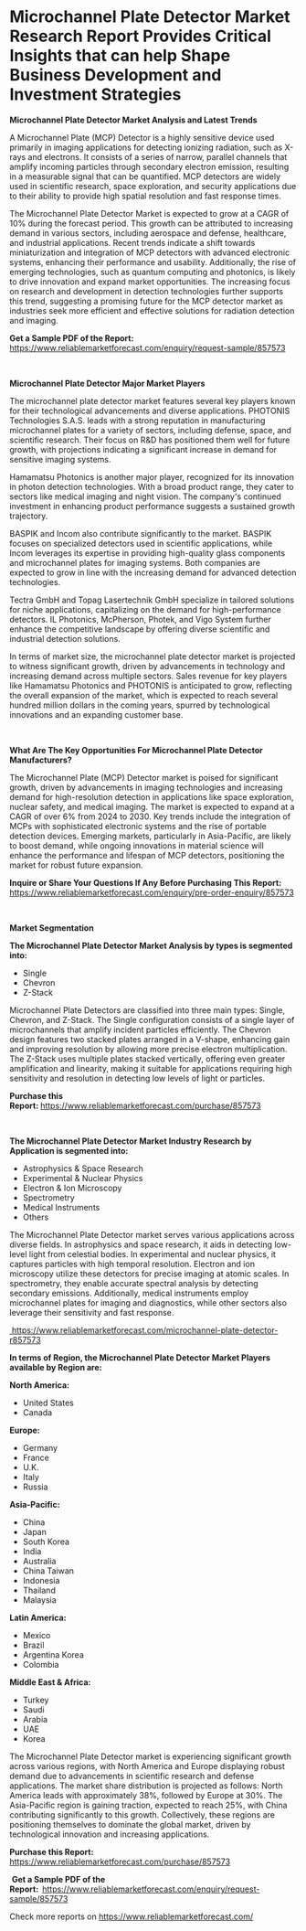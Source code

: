 <p><h1>Microchannel Plate Detector Market Research Report Provides Critical Insights that can help Shape Business Development and Investment Strategies</h1></p><p><strong>Microchannel Plate Detector Market Analysis and Latest Trends</strong></p>
<p><p>A Microchannel Plate (MCP) Detector is a highly sensitive device used primarily in imaging applications for detecting ionizing radiation, such as X-rays and electrons. It consists of a series of narrow, parallel channels that amplify incoming particles through secondary electron emission, resulting in a measurable signal that can be quantified. MCP detectors are widely used in scientific research, space exploration, and security applications due to their ability to provide high spatial resolution and fast response times.</p><p>The Microchannel Plate Detector Market is expected to grow at a CAGR of 10% during the forecast period. This growth can be attributed to increasing demand in various sectors, including aerospace and defense, healthcare, and industrial applications. Recent trends indicate a shift towards miniaturization and integration of MCP detectors with advanced electronic systems, enhancing their performance and usability. Additionally, the rise of emerging technologies, such as quantum computing and photonics, is likely to drive innovation and expand market opportunities. The increasing focus on research and development in detection technologies further supports this trend, suggesting a promising future for the MCP detector market as industries seek more efficient and effective solutions for radiation detection and imaging.</p></p>
<p><strong>Get a Sample PDF of the Report:&nbsp;</strong> <a href="https://www.reliablemarketforecast.com/enquiry/request-sample/857573?utm_campaign=2140&utm_medium=2&utm_source=Github&utm_content=ia&utm_term=18022025&utm_id=microchannel-plate-detector">https://www.reliablemarketforecast.com/enquiry/request-sample/857573</a></p>
<p>&nbsp;</p>
<p><strong>Microchannel Plate Detector Major Market Players</strong></p>
<p><p>The microchannel plate detector market features several key players known for their technological advancements and diverse applications. PHOTONIS Technologies S.A.S. leads with a strong reputation in manufacturing microchannel plates for a variety of sectors, including defense, space, and scientific research. Their focus on R&D has positioned them well for future growth, with projections indicating a significant increase in demand for sensitive imaging systems.</p><p>Hamamatsu Photonics is another major player, recognized for its innovation in photon detection technologies. With a broad product range, they cater to sectors like medical imaging and night vision. The company's continued investment in enhancing product performance suggests a sustained growth trajectory.</p><p>BASPIK and Incom also contribute significantly to the market. BASPIK focuses on specialized detectors used in scientific applications, while Incom leverages its expertise in providing high-quality glass components and microchannel plates for imaging systems. Both companies are expected to grow in line with the increasing demand for advanced detection technologies.</p><p>Tectra GmbH and Topag Lasertechnik GmbH specialize in tailored solutions for niche applications, capitalizing on the demand for high-performance detectors. IL Photonics, McPherson, Photek, and Vigo System further enhance the competitive landscape by offering diverse scientific and industrial detection solutions.</p><p>In terms of market size, the microchannel plate detector market is projected to witness significant growth, driven by advancements in technology and increasing demand across multiple sectors. Sales revenue for key players like Hamamatsu Photonics and PHOTONIS is anticipated to grow, reflecting the overall expansion of the market, which is expected to reach several hundred million dollars in the coming years, spurred by technological innovations and an expanding customer base.</p></p>
<p>&nbsp;</p>
<p><strong>What Are The Key Opportunities For Microchannel Plate Detector Manufacturers?</strong></p>
<p><p>The Microchannel Plate (MCP) Detector market is poised for significant growth, driven by advancements in imaging technologies and increasing demand for high-resolution detection in applications like space exploration, nuclear safety, and medical imaging. The market is expected to expand at a CAGR of over 6% from 2024 to 2030. Key trends include the integration of MCPs with sophisticated electronic systems and the rise of portable detection devices. Emerging markets, particularly in Asia-Pacific, are likely to boost demand, while ongoing innovations in material science will enhance the performance and lifespan of MCP detectors, positioning the market for robust future expansion.</p></p>
<p><strong>Inquire or Share Your Questions If Any Before Purchasing This Report:</strong> <a href="https://www.reliablemarketforecast.com/enquiry/pre-order-enquiry/857573?utm_campaign=2140&utm_medium=2&utm_source=Github&utm_content=ia&utm_term=18022025&utm_id=microchannel-plate-detector">https://www.reliablemarketforecast.com/enquiry/pre-order-enquiry/857573</a></p>
<p>&nbsp;</p>
<p><strong>Market Segmentation</strong></p>
<p><strong>The Microchannel Plate Detector Market Analysis by types is segmented into:</strong></p>
<p><ul><li>Single</li><li>Chevron</li><li>Z-Stack</li></ul></p>
<p><p>Microchannel Plate Detectors are classified into three main types: Single, Chevron, and Z-Stack. The Single configuration consists of a single layer of microchannels that amplify incident particles efficiently. The Chevron design features two stacked plates arranged in a V-shape, enhancing gain and improving resolution by allowing more precise electron multiplication. The Z-Stack uses multiple plates stacked vertically, offering even greater amplification and linearity, making it suitable for applications requiring high sensitivity and resolution in detecting low levels of light or particles.</p></p>
<p><strong>Purchase this Report:&nbsp;</strong><a href="https://www.reliablemarketforecast.com/purchase/857573?utm_campaign=2140&utm_medium=2&utm_source=Github&utm_content=ia&utm_term=18022025&utm_id=microchannel-plate-detector">https://www.reliablemarketforecast.com/purchase/857573</a></p>
<p>&nbsp;</p>
<p><strong>The Microchannel Plate Detector Market Industry Research by Application is segmented into:</strong></p>
<p><ul><li>Astrophysics & Space Research</li><li>Experimental & Nuclear Physics</li><li>Electron & Ion Microscopy</li><li>Spectrometry</li><li>Medical Instruments</li><li>Others</li></ul></p>
<p><p>The Microchannel Plate Detector market serves various applications across diverse fields. In astrophysics and space research, it aids in detecting low-level light from celestial bodies. In experimental and nuclear physics, it captures particles with high temporal resolution. Electron and ion microscopy utilize these detectors for precise imaging at atomic scales. In spectrometry, they enable accurate spectral analysis by detecting secondary emissions. Additionally, medical instruments employ microchannel plates for imaging and diagnostics, while other sectors also leverage their sensitivity and fast response.</p></p>
<p><a href="https://www.reliablemarketforecast.com/microchannel-plate-detector-r857573?utm_campaign=2140&utm_medium=2&utm_source=Github&utm_content=ia&utm_term=18022025&utm_id=microchannel-plate-detector">&nbsp;https://www.reliablemarketforecast.com/microchannel-plate-detector-r857573</a></p>
<p><strong>In terms of Region, the Microchannel Plate Detector Market Players available by Region are:</strong></p>
<p>
    <p> <strong> North America: </strong>
        <ul>
            <li>United States</li>
            <li>Canada</li>
        </ul>
        </p> 
    <p> <strong> Europe: </strong>
        <ul>
            <li>Germany</li>
            <li>France</li>
            <li>U.K.</li>
            <li>Italy</li>
            <li>Russia</li>
        </ul>
        </p> 
    <p> <strong> Asia-Pacific: </strong>
        <ul>
            <li>China</li>
            <li>Japan</li>
            <li>South Korea</li>
            <li>India</li>
            <li>Australia</li>
            <li>China Taiwan</li>
            <li>Indonesia</li>
            <li>Thailand</li>
            <li>Malaysia</li>
        </ul>
        </p> 
    <p> <strong> Latin America: </strong>
        <ul>
            <li>Mexico</li>
            <li>Brazil</li>
            <li>Argentina Korea</li>
            <li>Colombia</li>
        </ul>
        </p> 
    <p> <strong> Middle East & Africa: </strong>
        <ul>
            <li>Turkey</li>
            <li>Saudi</li>
            <li>Arabia</li>
            <li>UAE</li>
            <li>Korea</li>
        </ul>
    </p>
    </p>
<p><p>The Microchannel Plate Detector market is experiencing significant growth across various regions, with North America and Europe displaying robust demand due to advancements in scientific research and defense applications. The market share distribution is projected as follows: North America leads with approximately 38%, followed by Europe at 30%. The Asia-Pacific region is gaining traction, expected to reach 25%, with China contributing significantly to this growth. Collectively, these regions are positioning themselves to dominate the global market, driven by technological innovation and increasing applications.</p></p>
<p><strong>Purchase this Report: </strong><a href="https://www.reliablemarketforecast.com/purchase/857573?utm_campaign=2140&utm_medium=2&utm_source=Github&utm_content=ia&utm_term=18022025&utm_id=microchannel-plate-detector">https://www.reliablemarketforecast.com/purchase/857573</a></p>
<p>&nbsp;<strong>Get a Sample PDF of the Report:&nbsp;&nbsp;</strong><a href="https://www.reliablemarketforecast.com/enquiry/request-sample/857573?utm_campaign=2140&utm_medium=2&utm_source=Github&utm_content=ia&utm_term=18022025&utm_id=microchannel-plate-detector">https://www.reliablemarketforecast.com/enquiry/request-sample/857573</a></p>
<p><strong></strong></p>
<p>Check more reports on <a href="https://www.reliablemarketforecast.com/?utm_campaign=2140&utm_medium=2&utm_source=Github&utm_content=ia&utm_term=18022025&utm_id=microchannel-plate-detector">https://www.reliablemarketforecast.com/</a></p>